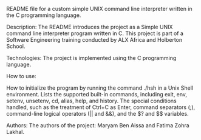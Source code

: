 README file for a custom simple UNIX command line interpreter written in the C programming language.

Description:
The README introduces the project as a Simple UNIX command line interpreter program written in C.  This project is part of a Software Engineering training conducted by ALX Africa and Holberton School.

Technologies:
The project is implemented using the C programming language.

How to use:

How to initialize the program by running the command ./hsh in a Unix Shell environment.
Lists the supported built-in commands, including exit, env, setenv, unsetenv, cd, alias, help, and history.
The special conditions handled, such as the treatment of Ctrl+C as Enter, command separators (;), command-line logical operators (|| and &&), and the $? and $$ variables.

Authors:
The authors of the project: Maryam Ben Aissa and Fatima Zohra Lakhal.
